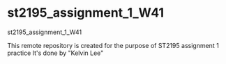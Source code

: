 # st2195_assignment_1_W41
st2195_assignment_1_W41

This remote repository is created for the purpose of ST2195 assignment 1 practice
It's done by "Kelvin Lee"
